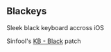 ## Blackeys

Sleek black keyboard accross iOS

Sinfool's [KB - Black](https://ipadkid.cf/sinfool/Sandbox/KBBlack) patch
